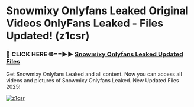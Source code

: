 # Snowmixy Onlyfans Leaked Original Videos 0nlyFans Leaked - Files Updated! (z1csr)

<h3>🔴 CLICK HERE 🌐==►► <a href="https://tinyurl.com/2wckxsce" rel="nofollow">Snowmixy Onlyfans Leaked Updated Files</a></h3>

Get Snowmixy Onlyfans Leaked and all content. Now you can access all videos and pictures of Snowmixy Onlyfans Leaked. New Updated Files 2025!

[![z1csr](https://i.imgur.com/AFduVYN.gif)](https://tinyurl.com/2wckxsce)
